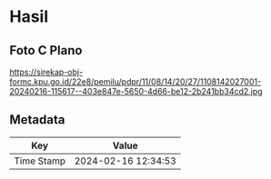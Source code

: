 # Hasil

## Foto C Plano

https://sirekap-obj-formc.kpu.go.id/22e8/pemilu/pdpr/11/08/14/20/27/1108142027001-20240216-115617--403e847e-5650-4d66-be12-2b241bb34cd2.jpg


## Metadata

| Key        | Value               |
| ---------- | ------------------- |
| Time Stamp | 2024-02-16 12:34:53 |



